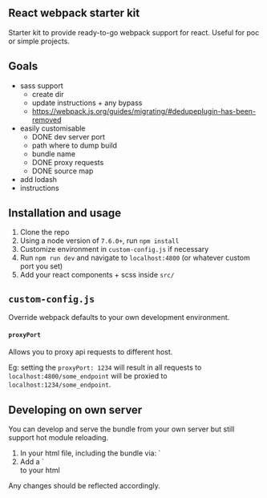 ## React webpack starter kit
Starter kit to provide ready-to-go webpack support for react. Useful for poc or simple projects.

## Goals
- sass support
	- create dir
	- update instructions + any bypass
	- https://webpack.js.org/guides/migrating/#dedupeplugin-has-been-removed
- easily customisable
	- DONE dev server port
	- path where to dump build
	- bundle name
	- DONE proxy requests
	- DONE source map
- add lodash
- instructions

## Installation and usage
1. Clone the repo
2. Using a node version of `7.6.0+`, run `npm install`
3. Customize environment in `custom-config.js` if necessary
4. Run `npm run dev` and navigate to `localhost:4800` (or whatever custom port you set)
5. Add your react components + scss inside `src/`


## `custom-config.js`
Override webpack defaults to your own development environment.

#### `proxyPort`
Allows you to proxy api requests to different host.

Eg: setting the `proxyPort: 1234` will result in all requests to `localhost:4800/some_endpoint` will be proxied to `localhost:1234/some_endpoint`.

## Developing on own server
You can develop and serve the bundle from your own server but still support hot module reloading.
1. In your html file, including the bundle via: `<script type="text/javascript" src="http://localhost:4800/bundle.js"></script>
2. Add a `<div id="root"></div> to your html

Any changes should be reflected accordingly.
